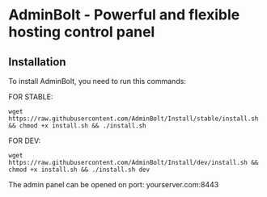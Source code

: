 # AdminBolt - Powerful and flexible hosting control panel

## Installation
To install AdminBolt, you need to run this commands:

FOR STABLE:
```
wget https://raw.githubusercontent.com/AdminBolt/Install/stable/install.sh && chmod +x install.sh && ./install.sh
```

FOR DEV:
```
wget https://raw.githubusercontent.com/AdminBolt/Install/dev/install.sh && chmod +x install.sh && ./install.sh dev
```

The admin panel can be opened on port: yourserver.com:8443
